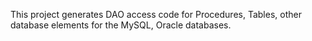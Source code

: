 This project generates DAO access code for Procedures, Tables, other database elements for the MySQL, Oracle databases.